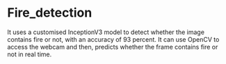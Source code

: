 # Fire_detection
It uses a customised InceptionV3 model to detect whether the image contains fire or not, with an accuracy of 93 percent. It can use OpenCV to access the webcam and then, predicts whether the frame contains fire or not in real time. 
